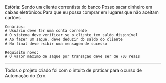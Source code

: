  Estória:
    Sendo um cliente correntista do banco
    Posso sacar dinheiro em caixas eletrônicos
    Para que eu possa comprar em lugares que não aceitam cartões

    Cenários:
    # Usuário deve ter uma conta corrente
    # O sistema deve verificar se o cliente tem saldo disponível
    # Ao fazer um saque, deve deduzir do saldo do cliente
    # No final deve exibir uma mensagem de sucesso

    Requisito novo:
    # O valor máximo de saque por transação deve ser de 700 reais


**************
Todos o projeto criado foi com o intuito de praticar para o curso de Automação do Zero.
